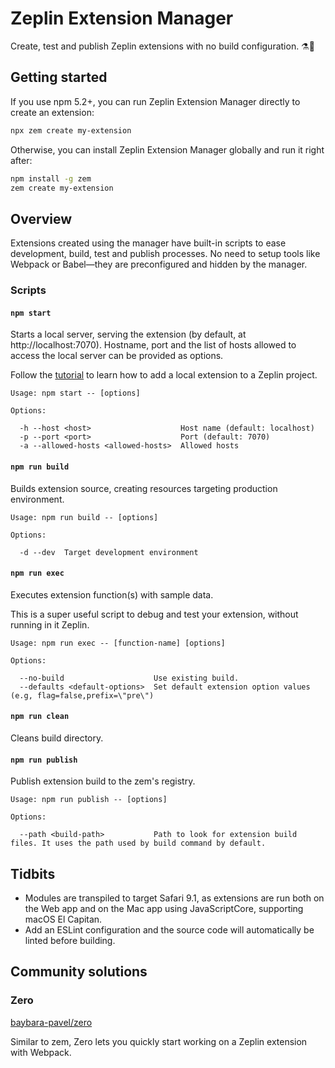 # Zeplin Extension Manager

Create, test and publish Zeplin extensions with no build configuration. ⚗️🦄

## Getting started

If you use npm 5.2+, you can run Zeplin Extension Manager directly to create an extension:

```sh
npx zem create my-extension
```

Otherwise, you can install Zeplin Extension Manager globally and run it right after:

```sh
npm install -g zem
zem create my-extension
```

## Overview

Extensions created using the manager have built-in scripts to ease development, build, test and publish processes. No need to setup tools like Webpack or Babel—they are preconfigured and hidden by the manager.

### Scripts

#### `npm start`

Starts a local server, serving the extension (by default, at http://localhost:7070). Hostname, port and the list of hosts allowed to access the local server can be provided as options.

Follow the [tutorial](https://github.com/zeplin/zeplin-extension-documentation/blob/master/tutorial.md#adding-a-local-extension) to learn how to add a local extension to a Zeplin project.

```
Usage: npm start -- [options]

Options:

  -h --host <host>                    Host name (default: localhost)
  -p --port <port>                    Port (default: 7070)
  -a --allowed-hosts <allowed-hosts>  Allowed hosts
```

#### `npm run build`

Builds extension source, creating resources targeting production environment.

```
Usage: npm run build -- [options]

Options:

  -d --dev  Target development environment
```

#### `npm run exec`

Executes extension function(s) with sample data.

This is a super useful script to debug and test your extension, without running in it Zeplin.

```
Usage: npm run exec -- [function-name] [options]

Options:

  --no-build                    Use existing build.
  --defaults <default-options>  Set default extension option values (e.g, flag=false,prefix=\"pre\")
```

#### `npm run clean`

Cleans build directory.


#### `npm run publish`

Publish extension build to the zem's registry.

```
Usage: npm run publish -- [options]

Options:

  --path <build-path>           Path to look for extension build files. It uses the path used by build command by default.
```

## Tidbits

- Modules are transpiled to target Safari 9.1, as extensions are run both on the Web app and on the Mac app using JavaScriptCore, supporting macOS El Capitan.
- Add an ESLint configuration and the source code will automatically be linted before building.

## Community solutions

### Zero

[baybara-pavel/zero](https://github.com/baybara-pavel/zero)

Similar to zem, Zero lets you quickly start working on a Zeplin extension with Webpack.
